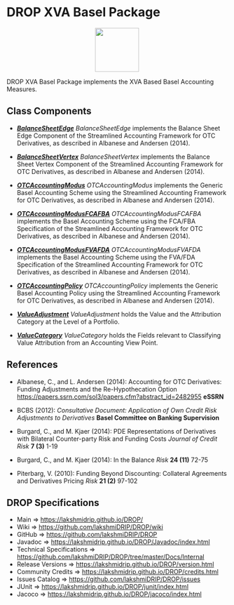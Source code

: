 # DROP XVA Basel Package

<p align="center"><img src="https://github.com/lakshmiDRIP/DROP/blob/master/DRIP_Logo.gif?raw=true" width="100"></p>

DROP XVA Basel Package implements the XVA Based Basel Accounting Measures.


## Class Components

 * [***BalanceSheetEdge***](https://github.com/lakshmiDRIP/DROP/tree/master/src/main/java/org/drip/xva/basel/BalanceSheetEdge.java)
 <i>BalanceSheetEdge</i> implements the Balance Sheet Edge Component of the Streamlined Accounting Framework
 for OTC Derivatives, as described in Albanese and Andersen (2014).

 * [***BalanceSheetVertex***](https://github.com/lakshmiDRIP/DROP/tree/master/src/main/java/org/drip/xva/basel/BalanceSheetVertex.java)
 <i>BalanceSheetVertex</i> implements the Balance Sheet Vertex Component of the Streamlined Accounting
 Framework for OTC Derivatives, as described in Albanese and Andersen (2014).

 * [***OTCAccountingModus***](https://github.com/lakshmiDRIP/DROP/tree/master/src/main/java/org/drip/xva/basel/OTCAccountingModus.java)
 <i>OTCAccountingModus</i> implements the Generic Basel Accounting Scheme using the Streamlined Accounting
 Framework for OTC Derivatives, as described in Albanese and Andersen (2014).

 * [***OTCAccountingModusFCAFBA***](https://github.com/lakshmiDRIP/DROP/tree/master/src/main/java/org/drip/xva/basel/OTCAccountingModusFCAFBA.java)
 <i>OTCAccountingModusFCAFBA</i> implements the Basel Accounting Scheme using the FCA/FBA Specification of
 the Streamlined Accounting Framework for OTC Derivatives, as described in Albanese and Andersen (2014).

 * [***OTCAccountingModusFVAFDA***](https://github.com/lakshmiDRIP/DROP/tree/master/src/main/java/org/drip/xva/basel/OTCAccountingModusFVAFDA.java)
 <i>OTCAccountingModusFVAFDA</i> implements the Basel Accounting Scheme using the FVA/FDA Specification of
 the Streamlined Accounting Framework for OTC Derivatives, as described in Albanese and Andersen (2014).

 * [***OTCAccountingPolicy***](https://github.com/lakshmiDRIP/DROP/tree/master/src/main/java/org/drip/xva/basel/OTCAccountingPolicy.java)
 <i>OTCAccountingPolicy</i> implements the Generic Basel Accounting Policy using the Streamlined Accounting
 Framework for OTC Derivatives, as described in Albanese and Andersen (2014).

 * [***ValueAdjustment***](https://github.com/lakshmiDRIP/DROP/tree/master/src/main/java/org/drip/xva/basel/ValueAdjustment.java)
 <i>ValueAdjustment</i> holds the Value and the Attribution Category at the Level of a Portfolio.

 * [***ValueCategory***](https://github.com/lakshmiDRIP/DROP/tree/master/src/main/java/org/drip/xva/basel/ValueCategory.java)
 <i>ValueCategory</i> holds the Fields relevant to Classifying Value Attribution from an Accounting View
 Point.


## References

 * Albanese, C., and L. Andersen (2014): Accounting for OTC Derivatives: Funding Adjustments and the
 	Re-Hypothecation Option https://papers.ssrn.com/sol3/papers.cfm?abstract_id=2482955 <b>eSSRN</b>

 * BCBS (2012): <i>Consultative Document: Application of Own Credit Risk Adjustments to Derivatives</i>
 	<b>Basel Committee on Banking Supervision</b>

 * Burgard, C., and M. Kjaer (2014): PDE Representations of Derivatives with Bilateral Counter-party Risk and
 	Funding Costs <i>Journal of Credit Risk</i> <b>7 (3)</b> 1-19

 * Burgard, C., and M. Kjaer (2014): In the Balance <i>Risk</i> <b>24 (11)</b> 72-75

 * Piterbarg, V. (2010): Funding Beyond Discounting: Collateral Agreements and Derivatives Pricing
 	<i>Risk</i> <b>21 (2)</b> 97-102


## DROP Specifications

 * Main                     => https://lakshmidrip.github.io/DROP/
 * Wiki                     => https://github.com/lakshmiDRIP/DROP/wiki
 * GitHub                   => https://github.com/lakshmiDRIP/DROP
 * Javadoc                  => https://lakshmidrip.github.io/DROP/Javadoc/index.html
 * Technical Specifications => https://github.com/lakshmiDRIP/DROP/tree/master/Docs/Internal
 * Release Versions         => https://lakshmidrip.github.io/DROP/version.html
 * Community Credits        => https://lakshmidrip.github.io/DROP/credits.html
 * Issues Catalog           => https://github.com/lakshmiDRIP/DROP/issues
 * JUnit                    => https://lakshmidrip.github.io/DROP/junit/index.html
 * Jacoco                   => https://lakshmidrip.github.io/DROP/jacoco/index.html
